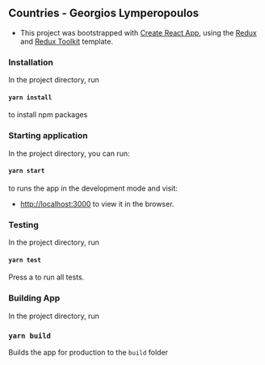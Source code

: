 ## Countries - Georgios Lymperopoulos

 - This project was bootstrapped with [Create React App](https://github.com/facebook/create-react-app), using the [Redux](https://redux.js.org/) and [Redux Toolkit](https://redux-toolkit.js.org/) template.
 
### Installation
In the project directory, run 
#### `yarn install` 
to install npm packages

### Starting application
In the project directory, you can run:
#### `yarn start`
to runs the app in the development mode and visit:
 - [http://localhost:3000](http://localhost:3000) 
 to view it in the browser.

### Testing
In the project directory, run 
#### `yarn test`
Press a to run all tests.

### Building App
In the project directory, run 
### `yarn build`

Builds the app for production to the `build` folder
